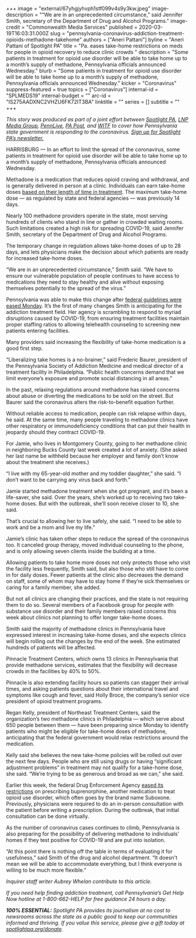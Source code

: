 +++
image = "external/67yhgjyhvph1stf099v4s9y3kw.jpeg"
image-description = "“We are in an unprecedented circumstance,” said Jennifer Smith, secretary of the Department of Drug and Alcohol Programs."
image-credit = "Commonwealth Media Services"
published = 2020-03-19T16:03:31.000Z
slug = "pennsylvania-coronavirus-addiction-treatment-opioids-methadone-takehome"
authors = ["Aneri Pattani"]
byline = "Aneri Pattani of Spotlight PA"
title = "Pa. eases take-home restrictions on meds for people in opioid recovery to reduce clinic crowds "
description = "Some patients in treatment for opioid use disorder will be able to take home up to a month’s supply of methadone, Pennsylvania officials announced Wednesday."
blurb = "Some patients in treatment for opioid use disorder will be able to take home up to a month’s supply of methadone, Pennsylvania officials announced Wednesday."
kicker = "Coronavirus"
suppress-featured = true
topics = ["Coronavirus"]
internal-id = "SPLMEDS19"
internal-budget = ""
arc-id = "IS275AADXNC2VHZU6FK72IT3BA"
linktitle = ""
series = []
subtitle = ""
+++

<i>This story was produced as part of a joint effort between </i><a href="https://lesspage.com/"><i>Spotlight PA</i></a><i>, </i><a href="https://lancasteronline.com/"><i>LNP Media Group</i></a><i>, </i><a href="https://www.pennlive.com/"><i>PennLive</i></a><i>, </i><a href="https://papost.org/"><i>PA Post</i></a><i>, and </i><a href="https://www.witf.org/"><i>WITF</i></a><i> to cover how Pennsylvania state government is responding to the coronavirus. </i><a href="https://lesspage.com/newsletters"><i>Sign up for Spotlight PA’s newsletter.</i></a>

HARRISBURG — In an effort to limit the spread of the coronavirus, some patients in treatment for opioid use disorder will be able to take home up to a month’s supply of methadone, Pennsylvania officials announced Wednesday.

Methadone is a medication that reduces opioid craving and withdrawal, and is generally delivered in person at a clinic. Individuals can earn take-home doses <a href="https://www.samhsa.gov/medication-assisted-treatment/opioid-treatment-programs/submit-exception-request#exception-request-1">based on their length of time in treatment</a>. The maximum take-home dose — as regulated by state and federal agencies — was previously 14 days.

Nearly 100 methadone providers operate in the state, most serving hundreds of clients who stand in line or gather in crowded waiting rooms. Such limitations created a high risk for spreading COVID-19, said Jennifer Smith, secretary of the Department of Drug and Alcohol Programs.

The temporary change in regulation allows take-home doses of up to 28 days, and lets physicians make the decision about which patients are ready for increased take-home doses.

“We are in an unprecedented circumstance,” Smith said. “We have to ensure our vulnerable population of people continues to have access to medications they need to stay healthy and alive without exposing themselves potentially to the spread of the virus.”

Pennsylvania was able to make this change after <a href="https://www.samhsa.gov/sites/default/files/otp-guidance-20200316.pdf">federal guidelines were eased Monday</a>. It’s the first of many changes Smith is anticipating for the addiction treatment field. Her agency is scrambling to respond to myriad disruptions caused by COVID-19, from ensuring treatment facilities maintain proper staffing ratios to allowing telehealth counseling to screening new patients entering facilities.

Many providers said increasing the flexibility of take-home medication is a good first step.

<script src="https://lesspage.com/embed.js" async></script><div data-spl-embed-version="1" data-spl-src="https://lesspage.com/embeds/donate/"></div>

“Liberalizing take homes is a no-brainer,” said Frederic Baurer, president of the Pennsylvania Society of Addiction Medicine and medical director of a treatment facility in Philadelphia. “Public health concerns demand that we limit everyone’s exposure and promote social distancing in all areas.”

In the past, relaxing regulations around methadone has raised concerns about abuse or diverting the medications to be sold on the street. But Baurer said the coronavirus alters the risk-to-benefit equation further.

Without reliable access to medication, people can risk relapse within days, he said. At the same time, many people traveling to methadone clinics have other respiratory or immunodeficiency conditions that can put their health in jeopardy should they contract COVID-19.

For Jamie, who lives in Montgomery County, going to her methadone clinic in neighboring Bucks County last week created a lot of anxiety. (She asked her last name be withheld because her employer and family don’t know about the treatment she receives.)

“I live with my 65-year-old mother and my toddler daughter,” she said. “I don’t want to be carrying any virus back and forth.”

Jamie started methadone treatment when she got pregnant, and it’s been a life-saver, she said. Over the years, she’s worked up to receiving two take-home doses. But with the outbreak, she’ll soon receive closer to 10, she said.

That’s crucial to allowing her to live safely, she said. “I need to be able to work and be a mom and live my life.”

Jamie’s clinic has taken other steps to reduce the spread of the coronavirus too. It canceled group therapy, moved individual counseling to the phone, and is only allowing seven clients inside the building at a time.

<script src="https://lesspage.com/embed.js" async></script><div data-spl-embed-version="1" data-spl-src="https://lesspage.com/embeds/newsletter/"></div>

Allowing patients to take home more doses not only protects those who visit the facility less frequently, Smith said, but also those who still have to come in for daily doses. Fewer patients at the clinic also decreases the demand on staff, some of whom may have to stay home if they’re sick themselves or caring for a family member, she added.

But not all clinics are changing their practices, and the state is not requiring them to do so. Several members of a Facebook group for people with substance use disorder and their family members raised concerns this week about clinics not planning to offer longer take-home doses.

Smith said the majority of methadone clinics in Pennsylvania have expressed interest in increasing take-home doses, and she expects clinics will begin rolling out the changes by the end of the week. She estimated hundreds of patients will be affected.

Pinnacle Treatment Centers, which owns 13 clinics in Pennsylvania that provide methadone services, estimates that the flexibility will decrease crowds in the facilities by 40% to 50%.

Pinnacle is also extending facility hours so patients can stagger their arrival times, and asking patients questions about their international travel and symptoms like cough and fever, said Holly Broce, the company’s senior vice president of opioid treatment programs.

Regan Kelly, president of Northeast Treatment Centers, said the organization’s two methadone clinics in Philadelphia — which serve about 650 people between them — have been preparing since Monday to identify patients who might be eligible for take-home doses of methadone, anticipating that the federal government would relax restrictions around the medication.

Kelly said she believes the new take-home policies will be rolled out over the next few days. People who are still using drugs or having “significant adjustment problems” in treatment may not qualify for a take-home dose, she said. “We’re trying to be as generous and broad as we can,” she said.

Earlier this week, the federal Drug Enforcement Agency <a href="https://www.deadiversion.usdoj.gov/coronavirus.html">eased its restrictions</a> on prescribing buprenorphine, another medication to treat opioid use disorder, which often goes by the brand name Suboxone. Previously, physicians were required to do an in-person consultation with the patient before writing a prescription. During the outbreak, that initial consultation can be done virtually.

As the number of coronavirus cases continues to climb, Pennsylvania is also preparing for the possibility of delivering methadone to individuals’ homes if they test positive for COVID-19 and are put into isolation.

“At this point there is nothing off the table in terms of evaluating it for usefulness,” said Smith of the drug and alcohol department. “It doesn't mean we will be able to accommodate everything, but I think everyone is willing to be much more flexible.”

<i>Inquirer staff writer Aubrey Whelan contribute to this article. </i>

<i>If you need help finding addiction treatment, call Pennsylvania’s Get Help Now hotline at 1-800-662-HELP for free guidance 24 hours a day.</i>

<i><b>100% ESSENTIAL:</b></i><i> Spotlight PA provides its journalism at no cost to newsrooms across the state as a public good to keep our communities informed and thriving. If you value this service, please give a gift today at </i><a href="https://lesspage.com/donate"><i>spotlightpa.org/donate</i></a><i>.</i>

<script src="https://lesspage.com/embed.js" async></script><div data-spl-embed-version="1" data-spl-src="https://lesspage.com/embeds/tips/?tip_text=Do%20you%20have%20a%20tip%20about%20%3Cb%3Ehow%20Pa.'s%20government%20is%20responding%20to%20the%20coronavirus%3C%2Fb%3E%3F%20Tell%20us."></div>
